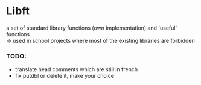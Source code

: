 # Libft #

a set of standard library functions (own implementation) and 'useful' functions   
-> used in school projects where most of the existing libraries are forbidden


### TODO: ###

* translate head comments which are still in french
* fix putdbl or delete it, make your choice